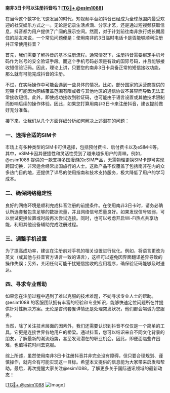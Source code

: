 **南非3日卡可以注册抖音吗？[[TG💪+ @esim1088](https://t.me/s/esim1088)]**

在当今这个数字化飞速发展的时代，短视频平台如抖音已经成为全球范围内最受欢迎的社交娱乐方式之一。无论是记录生活点滴、分享才艺，还是通过短视频获取信息，抖音都为用户提供了广阔的展示空间。然而，对于计划前往南非旅行或长期居住的朋友来说，一个常见问题便是：使用南非的3日临时电话卡是否能够顺利注册并正常使用抖音？

首先，我们需要了解抖音的基本注册流程。通常情况下，注册抖音需要绑定手机号码作为账号的安全验证手段。而这个手机号码必须是有效的国际号码，并且能够接收短信验证码。因此，理论上讲，只要您的南非3日卡具备正常的短信接收功能，那么就有可能完成抖音的注册。

不过，在实际操作中可能会遇到一些具体的情况。比如，部分国家的运营商提供的短期卡可能因为网络覆盖范围有限或者与其他地区的通信协议不兼容而导致无法正常接收短信。此外，即使成功接收到验证码，也可能由于语言设置或其他技术限制而影响后续的操作体验。因此，如果您打算用南非3日卡来注册抖音，建议提前做好充分准备。

接下来，让我们从几个方面详细分析如何解决上述潜在的问题：

### 一、选择合适的SIM卡

市场上有多种类型的SIM卡可供选择，包括预付费卡、后付费卡以及eSIM卡等。其中，eSIM卡因其便捷性和灵活性受到了越来越多用户的青睐。例如，@esim1088 提供的一款支持多国漫游的eSIM产品，无需物理更换SIM卡即可实现跨国切换，非常适合经常出国旅行的人士。这款产品不仅覆盖了包括南非在内的众多热门目的地，还提供了详尽的使用指南和技术支持服务，极大降低了用户的学习成本。

### 二、确保网络稳定性

良好的网络环境是顺利完成抖音注册的前提条件。在使用南非3日卡时，请务必确认所选套餐包含足够的数据流量，并且网络信号质量良好。如果发现信号较弱，可以尝试更换位置或时段再次尝试连接。同时，也可以考虑开启Wi-Fi热点共享功能，利用其他设备辅助完成注册过程。

### 三、调整手机设置

为了提高成功率，建议在注册前对手机的相关设置进行优化。例如，将语言更改为英文（或其他与抖音官方语言一致的语言），这样可以避免因界面翻译差异导致的操作失误；另外，关闭任何可能干扰短信接收的应用程序，确保验证码能够及时送达。

### 四、寻求专业帮助

如果您在注册过程中遇到了难以克服的技术难题，不妨寻求专业人士的帮助。@esim1088 的客服团队拥有丰富的经验和专业知识，能够快速定位问题所在并提供针对性解决方案。无论是咨询套餐详情还是处理突发状况，他们都会竭诚为您服务。

当然，除了关注技术层面的因素外，我们还需要认识到抖音不仅仅是一个简单的工具，它更是连接世界各地用户的桥梁。通过抖音，您可以结识来自不同文化背景的朋友，了解最新的潮流趋势，甚至发现潜在的职业机会。因此，即便面临些许困难，也值得花时间去克服。

综上所述，虽然使用南非3日卡注册抖音并非完全没有障碍，但只要合理规划、谨慎操作，就完全有可能实现这一目标。希望本文提供的信息能为大家带来启发和帮助。最后，再次提醒大家关注@esim1088，了解更多关于国际通讯领域的最新动态！

[[TG💪+ @esim1088](https://t.me/s/esim1088) ![Image](https://i.postimg.cc/4NQfJmqS/Snipaste-2025-05-13-00-14-12.png)]